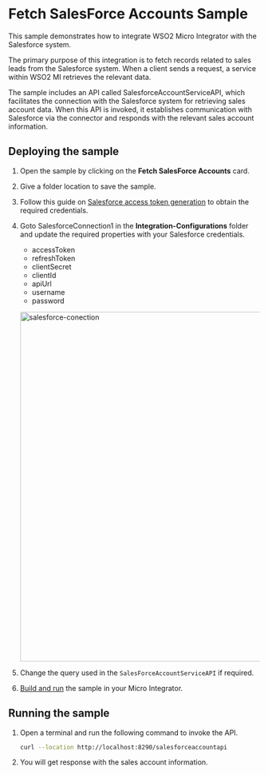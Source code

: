 # Fetch SalesForce Accounts Sample

This sample demonstrates how to integrate WSO2 Micro Integrator with the Salesforce system.

The primary purpose of this integration is to fetch records related to sales leads from the Salesforce system. When a client sends a request, a service within WSO2 MI retrieves the relevant data.

The sample includes an API called SalesforceAccountServiceAPI, which facilitates the connection with the Salesforce system for retrieving sales account data. When this API is invoked, it establishes communication with Salesforce via the connector and responds with the relevant sales account information.

## Deploying the sample

1.  Open the sample by clicking on the **Fetch SalesForce Accounts** card.
2.  Give a folder location to save the sample.
3.  Follow this guide on [Salesforce access token generation]({{base_path}}/includes/reference/connectors/salesforce-connectors/sf-access-token-generation/) to obtain the required credentials.
4.  Goto SalesforceConnection1 in the **Integration-Configurations** folder and update the required properties with your Salesforce credentials.
    - accessToken
    - refreshToken
    - clientSecret
    - clientId
    - apiUrl
    - username
    - password
    
    <a href="{{base_path}}/assets/img/learn/samples/salesforce-connection.png"><img src="{{base_path}}/assets/img/learn/samples/salesforce-connection.png" alt="salesforce-conection" width="700"></a>

5. Change the query used in the `SalesForceAccountServiceAPI` if required.
6. [Build and run]({{base_path}}/develop/deploy-artifacts#build-and-run) the sample in your Micro Integrator.

## Running the sample

1. Open a terminal and run the following command to invoke the API.

    ```bash
    curl --location http://localhost:8290/salesforceaccountapi
    ```

2. You will get response with the sales account information.